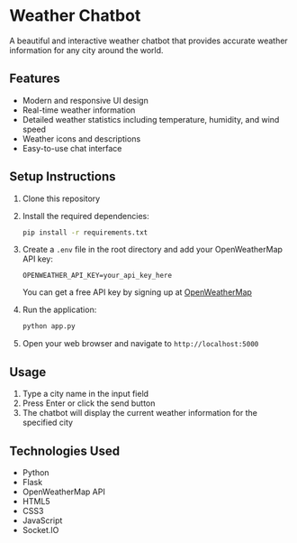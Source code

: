 # Weather Chatbot

A beautiful and interactive weather chatbot that provides accurate weather information for any city around the world.

## Features

- Modern and responsive UI design
- Real-time weather information
- Detailed weather statistics including temperature, humidity, and wind speed
- Weather icons and descriptions
- Easy-to-use chat interface

## Setup Instructions

1. Clone this repository
2. Install the required dependencies:
   ```bash
   pip install -r requirements.txt
   ```

3. Create a `.env` file in the root directory and add your OpenWeatherMap API key:
   ```
   OPENWEATHER_API_KEY=your_api_key_here
   ```
   You can get a free API key by signing up at [OpenWeatherMap](https://openweathermap.org/api)

4. Run the application:
   ```bash
   python app.py
   ```

5. Open your web browser and navigate to `http://localhost:5000`

## Usage

1. Type a city name in the input field
2. Press Enter or click the send button
3. The chatbot will display the current weather information for the specified city

## Technologies Used

- Python
- Flask
- OpenWeatherMap API
- HTML5
- CSS3
- JavaScript
- Socket.IO 